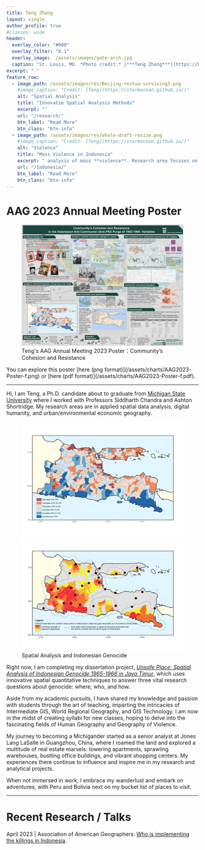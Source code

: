 ```yaml
---
title: Teng Zhang
layout: single
author_profile: true
#classes: wide
header:
  overlay_color: "#000"
  overlay_filter: "0.1"
  overlay_image:  /assets/images/gate-arch.jpg
  caption: "St. Louis, MO. *Photo credit:* [***Teng Zhang***](https://https://www.facebook.com/geography.teng.zhang)"
excerpt: " "
feature_row:
  - image_path: /assets/images/res/Beijing-restua-surviving5.png
    #image_caption: "Credit: [Teng](https://stormocean.github.io/)"
    alt: "Spatial Analysis"
    title: "Innovatie Spatial Analysis Methods"
    excerpt: ""
    url: "/research/"
    btn_label: "Read More"
    btn_class: "btn-info"
  - image_path: /assets/images/res/whole-draft-resize.png
    #image_caption: "Credit: [Teng](https://stormocean.github.io/)"
    alt: "Violence"
    title: "Mass Violence in Indonesia"
    excerpt: " analysis of mass **violence**. Research area focuses on Indonesia."
    url: "/Indonesia/"
    btn_label: "Read More"
    btn_class: "btn-info"
---
```


# AAG 2023 Annual Meeting Poster

<figure>
	<a href="/Indonesia/"><img src="/assets/charts/AAG2023-Poster-zm.png"></a>
	<figcaption>Teng's AAG Annual Meeting 2023 Poster：Community’s Cohesion and Resistance
</figure>
You can explore this poster [here (png format)](/assets/charts/AAG2023-Poster-f.png) or [here (pdf format)](/assets/charts/AAG2023-Poster-f.pdf).

***

Hi, I am Teng, a Ph.D. candidate about to graduate from [Michigan State University](https://https://geo.msu.edu/) where I worked with Professors Siddharth Chandra and Ashton Shortridge. My research areas are in applied spatial data analysis, digital humanity, and urban/environmental economic geography. 

<figure class="half">
	<a href="/Indonesia/"><img src="/assets/images/res/Pop.png"></a>
	<a href="/works/"><img src="/assets/images/res/GWR.png"></a>
	<figcaption>Spatial Analysis and Indonesian Genocide</figcaption>
</figure>

Right now, I am completing my dissertation project, [*Unsafe Place: Spatial Analysis of Indonesian Genocide 1965-1966 in Java Timur*](/Indonesia), which uses innovative spatial quantitative techniques to answer three vital research questions about genocide: where, who, and how. 

Aside from my academic pursuits, I have shared my knowledge and passion with students through the art of teaching, imparting the intricacies of Intermediate GIS, World Regional Geography, and GIS Technology. I am now in the midst of creating syllabi for new classes, hoping to delve into the fascinating fields of Human Geography and Geography of Violence.

My journey to becoming a Michigander started as a senior analyst at Jones Lang LaSalle in Guangzhou, China, where I roamed the land and explored a multitude of real estate marvels: towering apartments, sprawling warehouses, bustling office buildings, and vibrant shopping centers. My experiences there continue to influence and inspire me in my research and analytical projects.

When not immersed in work, I embrace my wanderlust and embark on adventures, with Peru and Bolivia next on my bucket list of places to visit.

***

# Recent Research / Talks

April 2023 | Association of American Geographers: [Who is implementing the killings in Indonesia](http://www.aag.org/).

